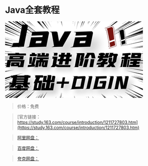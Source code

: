 # Java全套教程

![img](../../../assets/study163/free/084a549ce4094ba2aa1c49fdbee02cc6.jpg)

> 价格：免费

> [官方链接：https://study.163.com/course/introduction/1211727803.htm](https://study.163.com/course/introduction/1211727803.htm)

> [阿里网盘：]()

> [百度网盘：]()

> [夸克网盘：]()
